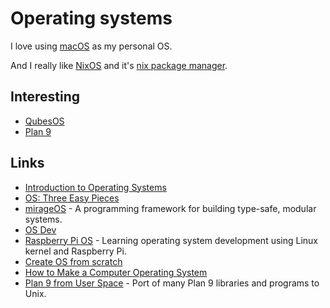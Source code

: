 # Operating systems

I love using [macOS](../macOS/macOS.md) as my personal OS.

And I really like [NixOS](linux/nixos.md) and it's [nix package manager](../package-managers/nix/nix.md).

## Interesting

- [QubesOS](https://www.qubes-os.org/)
- [Plan 9](https://9p.io/plan9/)

## Links

- [Introduction to Operating Systems](http://pages.cs.wisc.edu/~bart/537/lecturenotes/titlepage.html)
- [OS: Three Easy Pieces](http://pages.cs.wisc.edu/~remzi/OSTEP/)
- [mirageOS](https://mirage.io/) - A programming framework for building type-safe, modular systems.
- [OS Dev](https://wiki.osdev.org/Main_Page)
- [Raspberry Pi OS](https://github.com/s-matyukevich/raspberry-pi-os) - Learning operating system development using Linux kernel and Raspberry Pi.
- [Create OS from scratch](https://github.com/cfenollosa/os-tutorial#readme)
- [How to Make a Computer Operating System](https://samypesse.gitbooks.io/how-to-create-an-operating-system/content/)
- [Plan 9 from User Space](https://github.com/9fans/plan9port) - Port of many Plan 9 libraries and programs to Unix.